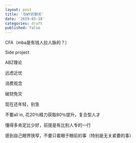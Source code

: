 ```yaml
---
layout: post
title: '与WY的聊天'
date: '2019-03-18'
categories: draft
published: false
---
```


CFA（mba是有钱人拉人脉的？）

Side project

ABZ理论

远虑近忧

消费观念

破财免灾

现在还年轻，别急

不要all in, 花20％精力获取80％提升，复合型人才

懂得多肯定比少好，前提是有比别人专的一行

感到自己眼界狭窄，不要只着眼于眼前的事（特别是无关紧要的事）

